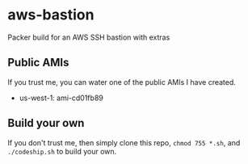 # aws-bastion
Packer build for an AWS SSH bastion with extras

## Public AMIs
If you trust me, you can water one of the public AMIs I have created.

* us-west-1: ami-cd01fb89

## Build your own
If you don't trust me, then simply clone this repo, `chmod 755 *.sh`, and `./codeship.sh` to build your own.
